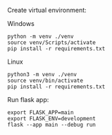 Create virtual environment:

Windows
```
python -m venv ./venv
source venv/Scripts/activate
pip install -r requirements.txt

```
Linux

```
python3 -m venv ./venv
source venv/bin/activate
pip install -r requirements.txt
```

Run flask app:

```
export FLASK_APP=main
export FLASK_ENV=development
flask --app main --debug run
```
